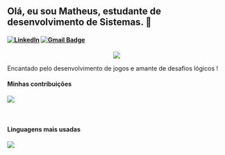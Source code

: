 <!-- Actual text -->
## Olá, eu sou Matheus, estudante de desenvolvimento de Sistemas. 👋

#### [![LinkedIn][1.1]][1] [![Gmail Badge](https://img.shields.io/badge/-Gmail-c14438?style=flat-square&logo=Gmail&logoColor=white&link=mailto:liz.vidotti@gmail.com)](mailto:matheus.luis.developer@gmail.com)



<!-- icones -->
[1.1]: https://img.icons8.com/color/30/000000/linkedin.png (Link do linkedin)

<!-- contas-->
[1]: https://www.linkedin.com/in/causticroot/


<p align="center">
    <img src="https://i.pinimg.com/originals/91/33/39/9133392fe36394de5d1b995e05b96062.gif" padding="50px">
</p>

Encantado pelo desenvolvimento de jogos e amante de desafios lógicos !

#### Minhas contribuições
<a href="https://github.com/causticroot/github-readme-stats">
  <img align="center" src="https://github-readme-stats.vercel.app/api?username=causticroot&count_private=true&show_icons=true&theme=onedark" />
</a>
</br>
</br>
</br>

#### Linguagens mais usadas
<a href="https://github.com/causticroot/github-readme-stats">
  <img align="center" src="https://github-readme-stats.vercel.app/api/top-langs/?username=causticroot&theme=onedark" />
</a>

